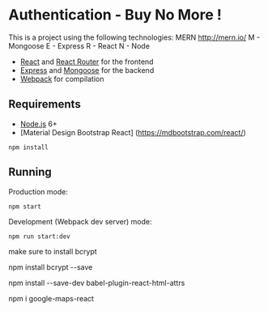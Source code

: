 # Authentication - Buy No More !

This is a project using the following technologies:
MERN
http://mern.io/
M - Mongoose
E - Express
R - React
N - Node
- [React](https://facebook.github.io/react/) and [React Router](https://reacttraining.com/react-router/) for the frontend
- [Express](http://expressjs.com/) and [Mongoose](http://mongoosejs.com/) for the backend
- [Webpack](https://webpack.github.io/) for compilation



## Requirements

- [Node.js](https://nodejs.org/en/) 6+
- [Material Design Bootstrap React] (https://mdbootstrap.com/react/)

```terminal
npm install
```


## Running

Production mode:

```terminal
npm start
```

Development (Webpack dev server) mode:

```terminal
npm run start:dev
```
make sure to install bcrypt

npm install bcrypt --save

npm install --save-dev babel-plugin-react-html-attrs

npm i google-maps-react
